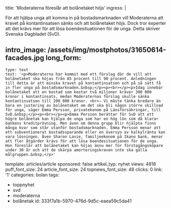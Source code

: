 title: 'Moderaterna föreslår att bolånetaket höjs'
ingress: |
  <p>För att hjälpa unga att komma in på bostadsmarknaden vill Moderaterna att kravet på kontantinsatsen sänks och att bolånetaket höjs. Dock tror experter att det krävs mer för att lösa boendesituationen för de unga. Detta skriver Svenska Dagbladet (SvD).
  </p>
  
intro_image: /assets/img/mostphotos/31650614-facades.jpg
long_form:
  -
    type: text
    text: '<p>Moderaterna har kommit med ett förslag där de vill att bolånetaket ska höjas från 85 procent till 90 procent. Anledningen till detta är att minska kravet på kontantinsatsen och på så sätt få in fler unga på bostadsmarknaden.&nbsp;</p><p><br></p><p>Idag innebär bolånetaket att en bostad som kostar två miljoner kräver 300 000 kronor i kontantinsats, medan Moderaternas förslag skulle sänka kontantinsatsen till 200 000 kronor. <br>– Vi måste tänka bredare än bara en justering av bolånetaket om det ska bli någon större skillnad för unga, säger Emma Persson, privatekonom på Länsförsäkringar, till SvD.&nbsp;</p><p><br></p><p>Emma Persson berättar för SvD att ett högre bolånetak kan hjälpa de unga som har en hög lön som då klarar bankens kreditprövning. Men även om denna grupp blir hjälpta finns många kvar som står utanför bostadsmarknaden. Emma Persson menar att ett subventionerat bostadssparande eller en översyn av kalkylränta kan vara lösningen. Även Sharon Lavie, familjeekonom på Ikano bank, menar att fler åtgärder krävs för att lösa boendesituationen för de unga. Hon föreslår att bolånetaket kan höjas ännu mer för förstagångsköpare under 30 år och att de skärpa amorteringskraven inte ska gälla målgruppen.&nbsp;</p>'
template: articles/article
sponsored: false
artikel_typ: nyhet
views: 4818
puff_font_size: 24
article_font_size: 24
topnews_font_size: 48
clicks: 0
link: '1'
categories: bolan
tags:
  - toppnyhet
  - svd
  - moderaterna
  - bolånetak
id: 333f7a1b-5970-476d-9d5c-eaea59c5da41
